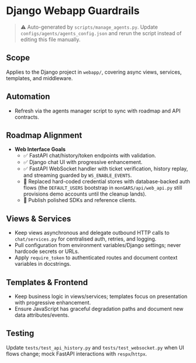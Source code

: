 # Django Webapp Guardrails

> ⚠️ Auto-generated by `scripts/manage_agents.py`. Update `configs/agents/agents_config.json` and rerun the script instead of editing this file manually.

## Scope

Applies to the Django project in `webapp/`, covering async views, services, templates, and
middleware.

## Automation

- Refresh via the agents manager script to sync with roadmap and API contracts.

## Roadmap Alignment

- **Web Interface Goals**
  - ✅ FastAPI chat/history/token endpoints with validation.
  - ✅ Django chat UI with progressive enhancement.
  - ✅ FastAPI WebSocket handler with ticket verification, history replay, and streaming guarded by `WS_ENABLE_EVENTS`.
  - 🔄 Replaced hard-coded credential stores with database-backed auth flows (the `DEFAULT_USERS` bootstrap in `monGARS/api/web_api.py` still provisions demo accounts until the cleanup lands).
  - 🚧 Publish polished SDKs and reference clients.

## Views & Services

- Keep views asynchronous and delegate outbound HTTP calls to `chat/services.py` for centralised auth,
    retries, and logging.
- Pull configuration from environment variables/Django settings; never hardcode secrets or URLs.
- Apply `require_token` to authenticated routes and document context variables in docstrings.

## Templates & Frontend

- Keep business logic in views/services; templates focus on presentation with progressive enhancement.
- Ensure JavaScript has graceful degradation paths and document new data attributes/events.

## Testing

Update `tests/test_api_history.py` and `tests/test_websocket.py` when UI flows change; mock FastAPI
interactions with `respx`/`httpx`.
